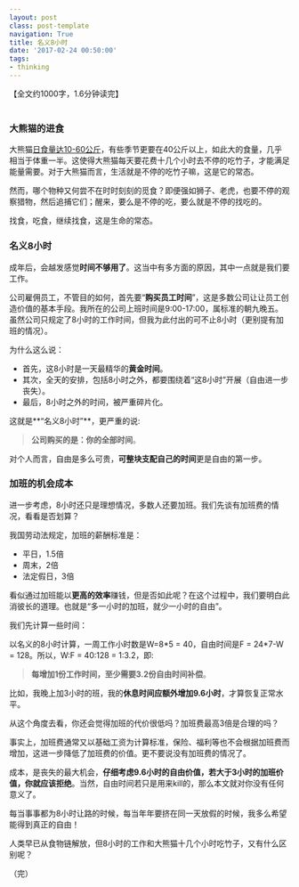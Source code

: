 ```yaml
---
layout: postclass: post-templatenavigation: True
title: 名义8小时
date: '2017-02-24 00:50:00'
tags:
- thinking
---
```


【全文约1000字，1.6分钟读完】
<div id="player1" class="aplayer" style="margin-bottom: 40px"></div>

### 大熊猫的进食
大熊猫[日食量达10-60公斤](http://panda.china.com.cn/2010-06/29/content_20381363.htm)，有些季节更要在40公斤以上，如此大的食量，几乎相当于体重一半。这使得大熊猫每天要花费十几个小时去不停的吃竹子，才能满足能量需要。对于大熊猫而言，生活就是不停的吃竹子嘛，这是它的常态。

然而，哪个物种又何尝不在时时刻刻的觅食？即便强如狮子、老虎，也要不停的观察猎物，然后追捕它们；醒来，要么是不停的吃，要么就是不停的找吃的。

找食，吃食，继续找食，这是生命的常态。

### 名义8小时

成年后，会越发感觉**时间不够用了**。这当中有多方面的原因，其中一点就是我们要工作。

公司雇佣员工，不管目的如何，首先要“**购买员工时间**”，这是多数公司让让员工创造价值的基本手段。我所在的公司上班时间是9:00-17:00，属标准的朝九晚五。虽然公司只规定了8小时的工作时间，但我为此付出的可不止8小时（更别提有加班的情况）。

为什么这么说：

* 首先，这8小时是一天最精华的**黄金时间**。
* 其次，全天的安排，包括8小时之外，都要围绕着“这8小时”开展（自由进一步丧失）。
* 最后，8小时之外的时间，被严重碎片化。

这就是**“名义8小时”**，更严重的说:
>**公司购买的是：你的全部时间**。

对个人而言，自由是多么可贵，**可整块支配自己的时间**更是自由的第一步。

### 加班的机会成本
进一步考虑，8小时还只是理想情况，多数人还要加班。我们先谈有加班费的情况，看看是否划算？

我国劳动法规定，加班的薪酬标准是：

* 平日，1.5倍
* 周末，2倍
* 法定假日，3倍

看似通过加班能以**更高的效率**赚钱，但是否如此呢？在这个过程中，我们要明白此消彼长的道理。也就是“多一小时的加班，就少一小时的自由”。

我们先计算一些时间：

以名义的8小时计算，一周工作小时数是W=8\*5 = 40，自由时间是F = 24\*7-W = 128。所以，W:F = 40:128 = 1:3.2，即:

>**每增加1份工作时间，至少需要3.2份自由时间补偿**。

比如，我晚上加3小时的班，我的**休息时间应额外增加9.6小时**，才算恢复正常水平。

从这个角度去看，你还会觉得加班的代价很低吗？加班费最高3倍是合理的吗？

事实上，加班费通常又以基础工资为计算标准，保险、福利等也不会根据加班费而增加，这进一步降低了加班费的价值。更不要说没有加班费的情况了。

成本，是丧失的最大机会，**仔细考虑9.6小时的自由价值，若大于3小时的加班价值，你就应该拒绝**。当然，自由时间若只是用来kill的，那么本文就对你没有任何意义了。

每当事事都为8小时让路的时候，每当年年要挤在同一天放假的时候，我多么希望能得到真正的自由！

人类早已从食物链解放，但8小时的工作和大熊猫十几个小时吃竹子，又有什么区别呢？

（完）
<!-- 修正ghost博客默认主题对button的设置导致aplayer播放器按钮未知错乱-->
<style type="text/css">
.aplayer-icon {min-height:0;}
</style>

<!-- 引入aplayer播放器-->
<script src="https://cdn.bootcss.com/aplayer/1.6.0/APlayer.min.js"></script>

<!-- aplayer播放器配置-->
<script>
var ap = new APlayer({
    element: document.getElementById('player1'),                       // Optional, player element
    narrow: false,                                                     // Optional, narrow style
    autoplay: false,                                                    // Optional, autoplay song(s), not supported by mobile browsers
    showlrc: 0,                                                        // Optional, show lrc, can be 0, 1, 2, see: ###With lrc
    mutex: true,                                                       // Optional, pause other players when this player playing
    theme: '#e6d0b2',                                                  // Optional, theme color, default: #b7daff
   mode: 'order',                                                    // Optional, play mode, can be `random` `single` `circulation`(loop) `order`(no loop), default: `circulation`
    preload: 'metadata',                                               // Optional, the way to load music, can be 'none' 'metadata' 'auto', default: 'auto'
  //  listmaxheight: '513px',                                             // Optional, max height of play list
    music: {                                                           // Required, music info, see: ###With playlist
        title: '名义8小时',                                          // Required, music title
        author: ' 朗读者：顾唐散人',                          // Required, music author
        url: 'https://cdn.imshuai.com/audio/2017/05/more-than-8-hours-v2.mp3',  // Required, music url
        pic: 'https://cdn.imshuai.com/images/touxiang200705.jpgface-coolart-360x360.jpg',  // Optional, music picture
      
    }
});

ap.volume(100);
</script>
